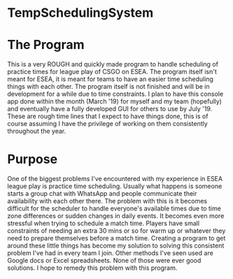 # TempSchedulingSystem

# The Program
  This is a very ROUGH and quickly made program to handle scheduling of practice times for league play of CSGO 
on ESEA. The program itself isn't meant for ESEA, it is meant for teams to have an easier time scheduling things with
each other. The program itself is not finished and will be in development for a while due to time constraints.
I plan to have this console app done within the month (March '19) for myself and my team (hopefully) and eventually 
have a fully developed GUI for others to use by July '19. These are rough time lines that I expect to have things done,
this is of course assuming I have the privilege of working on them consistently throughout the year.

# Purpose
  One of the biggest problems I've encountered with my experience in ESEA league play is practice time scheduling.
Usually what happens is someone starts a group chat with WhatsApp and people communicate their availability with
each other there. The problem with this is it becomes difficult for the scheduler to handle everyone's available
times due to time zone differences or sudden changes in daily events. It becomes even more stressful when trying to
schedule a match time. Players have small constraints of needing an extra 30 mins or so for warm up or whatever they
need to prepare themselves before a match time. Creating a program to get around these little things has become my 
solution to solving this consistent problem I've had in every team I join. Other methods I've seen used are Google docs
or Excel spreadsheets. None of those were ever good solutions. I hope to remedy this problem with this program.
